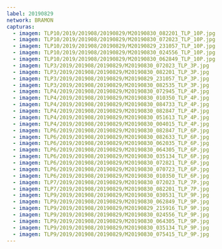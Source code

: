 ```yaml
---
label: 20190829
network: BRAMON
capturas:
  - imagem: TLP10/2019/201908/20190829/M20190830_082201_TLP_10P.jpg
  - imagem: TLP10/2019/201908/20190829/M20190830_072023_TLP_10P.jpg
  - imagem: TLP10/2019/201908/20190829/M20190829_231057_TLP_10P.jpg
  - imagem: TLP10/2019/201908/20190829/M20190830_024556_TLP_10P.jpg
  - imagem: TLP10/2019/201908/20190829/M20190830_062849_TLP_10P.jpg
  - imagem: TLP3/2019/201908/20190829/M20190830_072023_TLP_3P.jpg
  - imagem: TLP3/2019/201908/20190829/M20190830_082201_TLP_3P.jpg
  - imagem: TLP3/2019/201908/20190829/M20190829_231057_TLP_3P.jpg
  - imagem: TLP3/2019/201908/20190829/M20190830_082535_TLP_3P.jpg
  - imagem: TLP4/2019/201908/20190829/M20190830_072945_TLP_4P.jpg
  - imagem: TLP4/2019/201908/20190829/M20190830_010350_TLP_4P.jpg
  - imagem: TLP4/2019/201908/20190829/M20190830_084733_TLP_4P.jpg
  - imagem: TLP4/2019/201908/20190829/M20190830_082847_TLP_4P.jpg
  - imagem: TLP4/2019/201908/20190829/M20190830_051613_TLP_4P.jpg
  - imagem: TLP4/2019/201908/20190829/M20190830_004015_TLP_4P.jpg
  - imagem: TLP6/2019/201908/20190829/M20190830_082847_TLP_6P.jpg
  - imagem: TLP6/2019/201908/20190829/M20190830_082633_TLP_6P.jpg
  - imagem: TLP6/2019/201908/20190829/M20190830_062035_TLP_6P.jpg
  - imagem: TLP6/2019/201908/20190829/M20190830_064305_TLP_6P.jpg
  - imagem: TLP6/2019/201908/20190829/M20190830_035134_TLP_6P.jpg
  - imagem: TLP6/2019/201908/20190829/M20190830_072821_TLP_6P.jpg
  - imagem: TLP6/2019/201908/20190829/M20190830_070723_TLP_6P.jpg
  - imagem: TLP6/2019/201908/20190829/M20190830_010350_TLP_6P.jpg
  - imagem: TLP7/2019/201908/20190829/M20190830_072023_TLP_7P.jpg
  - imagem: TLP7/2019/201908/20190829/M20190830_082201_TLP_7P.jpg
  - imagem: TLP9/2019/201908/20190829/M20190830_030531_TLP_9P.jpg
  - imagem: TLP9/2019/201908/20190829/M20190830_062849_TLP_9P.jpg
  - imagem: TLP9/2019/201908/20190829/M20190829_215916_TLP_9P.jpg
  - imagem: TLP9/2019/201908/20190829/M20190830_024556_TLP_9P.jpg
  - imagem: TLP9/2019/201908/20190829/M20190830_064305_TLP_9P.jpg
  - imagem: TLP9/2019/201908/20190829/M20190830_035134_TLP_9P.jpg
  - imagem: TLP9/2019/201908/20190829/M20190830_075415_TLP_9P.jpg
---
```


